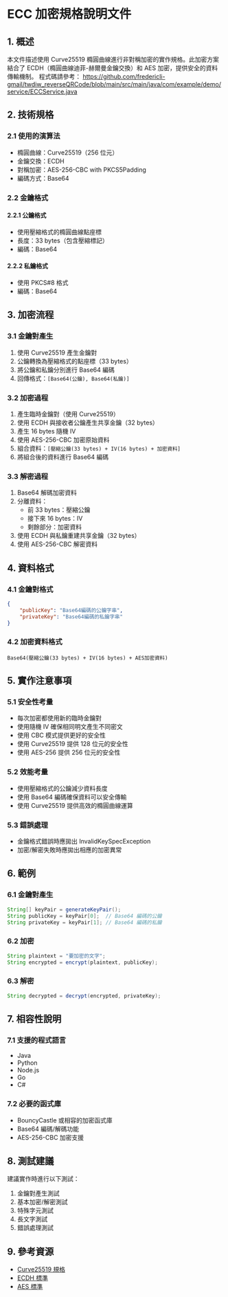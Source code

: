 # ECC 加密規格說明文件

## 1. 概述

本文件描述使用 Curve25519 橢圓曲線進行非對稱加密的實作規格。此加密方案結合了 ECDH（橢圓曲線迪菲-赫爾曼金鑰交換）和 AES 加密，提供安全的資料傳輸機制。
程式碼請參考：
https://github.com/fredericli-gmail/twdiw_reverseQRCode/blob/main/src/main/java/com/example/demo/service/ECCService.java

## 2. 技術規格

### 2.1 使用的演算法
- 橢圓曲線：Curve25519（256 位元）
- 金鑰交換：ECDH
- 對稱加密：AES-256-CBC with PKCS5Padding
- 編碼方式：Base64

### 2.2 金鑰格式

#### 2.2.1 公鑰格式
- 使用壓縮格式的橢圓曲線點座標
- 長度：33 bytes（包含壓縮標記）
- 編碼：Base64

#### 2.2.2 私鑰格式
- 使用 PKCS#8 格式
- 編碼：Base64

## 3. 加密流程

### 3.1 金鑰對產生
1. 使用 Curve25519 產生金鑰對
2. 公鑰轉換為壓縮格式的點座標（33 bytes）
3. 將公鑰和私鑰分別進行 Base64 編碼
4. 回傳格式：`[Base64(公鑰), Base64(私鑰)]`

### 3.2 加密過程
1. 產生臨時金鑰對（使用 Curve25519）
2. 使用 ECDH 與接收者公鑰產生共享金鑰（32 bytes）
3. 產生 16 bytes 隨機 IV
4. 使用 AES-256-CBC 加密原始資料
5. 組合資料：`[壓縮公鑰(33 bytes) + IV(16 bytes) + 加密資料]`
6. 將組合後的資料進行 Base64 編碼

### 3.3 解密過程
1. Base64 解碼加密資料
2. 分離資料：
   - 前 33 bytes：壓縮公鑰
   - 接下來 16 bytes：IV
   - 剩餘部分：加密資料
3. 使用 ECDH 與私鑰重建共享金鑰（32 bytes）
4. 使用 AES-256-CBC 解密資料

## 4. 資料格式

### 4.1 金鑰對格式
```json
{
    "publicKey": "Base64編碼的公鑰字串",
    "privateKey": "Base64編碼的私鑰字串"
}
```

### 4.2 加密資料格式
```
Base64(壓縮公鑰(33 bytes) + IV(16 bytes) + AES加密資料)
```

## 5. 實作注意事項

### 5.1 安全性考量
- 每次加密都使用新的臨時金鑰對
- 使用隨機 IV 確保相同明文產生不同密文
- 使用 CBC 模式提供更好的安全性
- 使用 Curve25519 提供 128 位元的安全性
- 使用 AES-256 提供 256 位元的安全性

### 5.2 效能考量
- 使用壓縮格式的公鑰減少資料長度
- 使用 Base64 編碼確保資料可以安全傳輸
- 使用 Curve25519 提供高效的橢圓曲線運算

### 5.3 錯誤處理
- 金鑰格式錯誤時應拋出 InvalidKeySpecException
- 加密/解密失敗時應拋出相應的加密異常

## 6. 範例

### 6.1 金鑰對產生
```java
String[] keyPair = generateKeyPair();
String publicKey = keyPair[0];  // Base64 編碼的公鑰
String privateKey = keyPair[1]; // Base64 編碼的私鑰
```

### 6.2 加密
```java
String plaintext = "要加密的文字";
String encrypted = encrypt(plaintext, publicKey);
```

### 6.3 解密
```java
String decrypted = decrypt(encrypted, privateKey);
```

## 7. 相容性說明

### 7.1 支援的程式語言
- Java
- Python
- Node.js
- Go
- C#

### 7.2 必要的函式庫
- BouncyCastle 或相容的加密函式庫
- Base64 編碼/解碼功能
- AES-256-CBC 加密支援

## 8. 測試建議

建議實作時進行以下測試：
1. 金鑰對產生測試
2. 基本加密/解密測試
3. 特殊字元測試
4. 長文字測試
5. 錯誤處理測試

## 9. 參考資源

- [Curve25519 規格](https://cr.yp.to/ecdh/curve25519-20060209.pdf)
- [ECDH 標準](https://tools.ietf.org/html/rfc7748)
- [AES 標準](https://nvlpubs.nist.gov/nistpubs/FIPS/NIST.FIPS.197.pdf) 